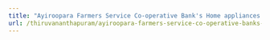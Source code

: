 ```yaml
---
title: "Ayiroopara Farmers Service Co-operative Bank's Home appliances showroom"
url: /thiruvananthapuram/ayiroopara-farmers-service-co-operative-banks-home-appliances-showroom/
---
```

